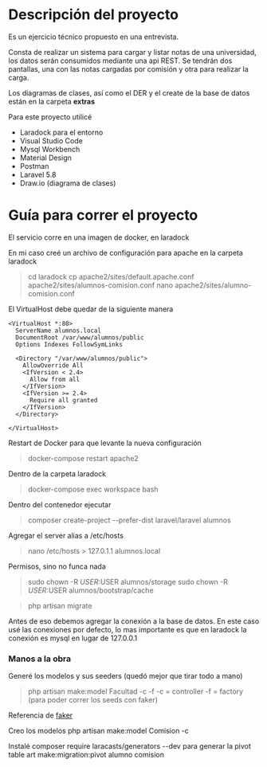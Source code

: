# Descripción del proyecto

Es un ejercicio técnico propuesto en una entrevista.

Consta de realizar un sistema para cargar y listar notas de una universidad, los datos serán consumidos mediante una api REST.
Se tendrán dos pantallas, una con las notas cargadas por comisión y otra para realizar la carga. 

Los diagramas de clases, así como el DER y el create de la base de datos están en la carpeta __extras__ 

Para este proyecto utilicé
* Laradock para el entorno
* Visual Studio Code 
* Mysql Workbench
* Material Design
* Postman 
* Laravel 5.8
* Draw.io (diagrama de clases)


# Guía para correr el proyecto

El servicio corre en una imagen de docker, en laradock

En mi caso creé un archivo de configuración para apache en la carpeta laradock
> cd laradock
> cp  apache2/sites/default.apache.conf apache2/sites/alumnos-comision.conf
> nano apache2/sites/alumno-comision.conf

El VirtualHost debe quedar de la siguiente manera
```
<VirtualHost *:80>
  ServerName alumnos.local
  DocumentRoot /var/www/alumnos/public
  Options Indexes FollowSymLinks

  <Directory "/var/www/alumnos/public">
    AllowOverride All
    <IfVersion < 2.4>
      Allow from all
    </IfVersion>
    <IfVersion >= 2.4>
      Require all granted
    </IfVersion>
  </Directory>

</VirtualHost>
```

Restart de Docker para que levante la nueva configuración

>  docker-compose restart apache2

Dentro de la carpeta laradock
> docker-compose exec workspace bash

Dentro del contenedor ejecutar
> composer create-project --prefer-dist laravel/laravel alumnos

Agregar el server alias a /etc/hosts
> nano /etc/hosts 
    > 127.0.1.1 alumnos.local

Permisos, sino no funca nada

> sudo chown -R $USER:$USER alumnos/storage
> sudo chown -R $USER:$USER alumnos/bootstrap/cache


> php artisan migrate

Antes de eso debemos agregar la conexión a la base de datos.
En este caso usé las conexiones por defecto, lo mas importante es que en laradock la conexión es mysql en lugar de 127.0.0.1

### Manos a la obra

Generé los modelos y sus seeders (quedó mejor que tirar todo a mano)
> php artisan make:model Facultad -c -f
-c = controller
-f = factory (para poder correr los seeds con faker)

Referencia de [faker](https://github.com/fzaninotto/Faker)

Creo los modelos 
php artisan make:model Comision -c 


Instalé composer require laracasts/generators --dev
para generar la pivot table
art make:migration:pivot alumno comision

